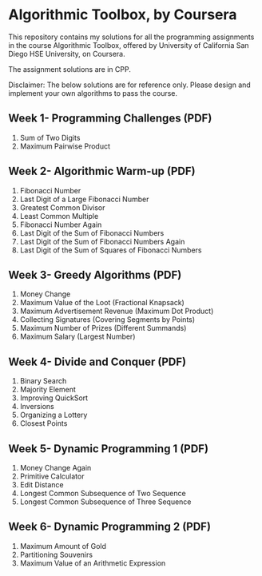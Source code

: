 # Algorithmic Toolbox, by Coursera

This repository contains my solutions for all the programming assignments in the course Algorithmic Toolbox, offered by University of California San Diego
HSE University, on Coursera.

The assignment solutions are in CPP.

Disclaimer: The below solutions are for reference only. Please design and implement your own algorithms to pass the course.


## Week 1- Programming Challenges (PDF)

1. Sum of Two Digits
2. Maximum Pairwise Product


## Week 2- Algorithmic Warm-up (PDF)

1. Fibonacci Number
1. Last Digit of a Large Fibonacci Number
1. Greatest Common Divisor
1. Least Common Multiple
1. Fibonacci Number Again
1. Last Digit of the Sum of Fibonacci Numbers
1. Last Digit of the Sum of Fibonacci Numbers Again
1. Last Digit of the Sum of Squares of Fibonacci Numbers


## Week 3- Greedy Algorithms (PDF)

1. Money Change
1. Maximum Value of the Loot (Fractional Knapsack)
1. Maximum Advertisement Revenue (Maximum Dot Product)
1. Collecting Signatures (Covering Segments by Points)
1. Maximum Number of Prizes (Different Summands)
1. Maximum Salary (Largest Number)


## Week 4- Divide and Conquer (PDF)

1. Binary Search
1. Majority Element
1. Improving QuickSort
1. Inversions
1. Organizing a Lottery
1. Closest Points


## Week 5- Dynamic Programming 1 (PDF)

1. Money Change Again
1. Primitive Calculator
1. Edit Distance
1. Longest Common Subsequence of Two Sequence
1. Longest Common Subsequence of Three Sequence


## Week 6- Dynamic Programming 2 (PDF)

1. Maximum Amount of Gold
1. Partitioning Souvenirs
1. Maximum Value of an Arithmetic Expression
